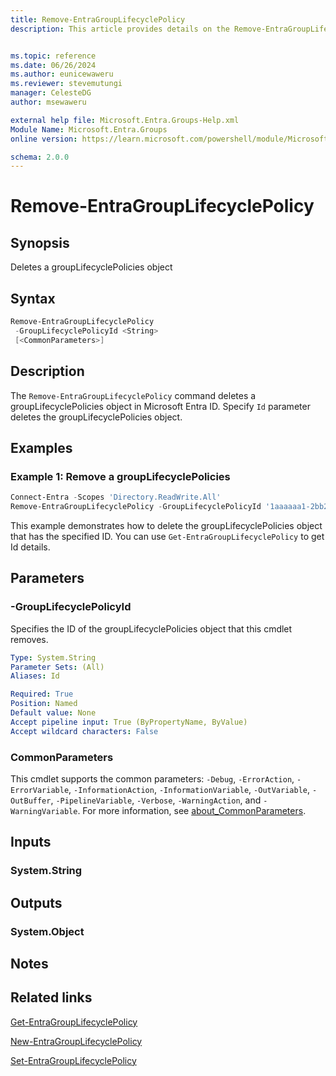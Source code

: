 ```yaml
---
title: Remove-EntraGroupLifecyclePolicy
description: This article provides details on the Remove-EntraGroupLifecyclePolicy command.


ms.topic: reference
ms.date: 06/26/2024
ms.author: eunicewaweru
ms.reviewer: stevemutungi
manager: CelesteDG
author: msewaweru

external help file: Microsoft.Entra.Groups-Help.xml
Module Name: Microsoft.Entra.Groups
online version: https://learn.microsoft.com/powershell/module/Microsoft.Entra.Groups/Remove-EntraGroupLifecyclePolicy

schema: 2.0.0
---
```


# Remove-EntraGroupLifecyclePolicy

## Synopsis

Deletes a groupLifecyclePolicies object

## Syntax

```powershell
Remove-EntraGroupLifecyclePolicy
 -GroupLifecyclePolicyId <String>
 [<CommonParameters>]
```

## Description

The `Remove-EntraGroupLifecyclePolicy` command deletes a groupLifecyclePolicies object in Microsoft Entra ID. Specify `Id` parameter deletes the groupLifecyclePolicies object.

## Examples

### Example 1: Remove a groupLifecyclePolicies

```powershell
Connect-Entra -Scopes 'Directory.ReadWrite.All'
Remove-EntraGroupLifecyclePolicy -GroupLifecyclePolicyId '1aaaaaa1-2bb2-3cc3-4dd4-5eeeeeeeeee5'
```

This example demonstrates how to delete the groupLifecyclePolicies object that has the specified ID. You can use `Get-EntraGroupLifecyclePolicy` to get Id details.

## Parameters

### -GroupLifecyclePolicyId

Specifies the ID of the groupLifecyclePolicies object that this cmdlet removes.

```yaml
Type: System.String
Parameter Sets: (All)
Aliases: Id

Required: True
Position: Named
Default value: None
Accept pipeline input: True (ByPropertyName, ByValue)
Accept wildcard characters: False
```

### CommonParameters

This cmdlet supports the common parameters: `-Debug`, `-ErrorAction`, `-ErrorVariable`, `-InformationAction`, `-InformationVariable`, `-OutVariable`, `-OutBuffer`, `-PipelineVariable`, `-Verbose`, `-WarningAction`, and `-WarningVariable`. For more information, see [about_CommonParameters](https://go.microsoft.com/fwlink/?LinkID=113216).

## Inputs

### System.String

## Outputs

### System.Object

## Notes

## Related links

[Get-EntraGroupLifecyclePolicy](Get-EntraGroupLifecyclePolicy.md)

[New-EntraGroupLifecyclePolicy](New-EntraGroupLifecyclePolicy.md)

[Set-EntraGroupLifecyclePolicy](Set-EntraGroupLifecyclePolicy.md)
